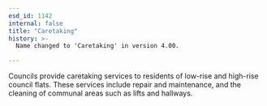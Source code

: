 ```yaml
---
esd_id: 1142
internal: false
title: "Caretaking"
history: >-
  Name changed to 'Caretaking' in version 4.00.

---
```


Councils provide caretaking services to residents of low-rise and high-rise council flats. These services include repair and maintenance, and the cleaning of communal areas such as lifts and hallways.

